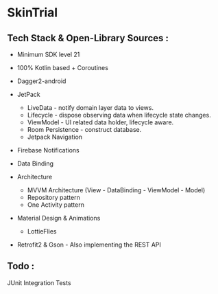 # SkinTrial

## Tech Stack & Open-Library Sources : 
+ Minimum SDK level 21
+ 100% Kotlin based + Coroutines
+ Dagger2-android
+ JetPack
   + LiveData - notify domain layer data to views.
   + Lifecycle - dispose observing data when lifecycle state changes.
   + ViewModel - UI related data holder, lifecycle aware.
   + Room Persistence - construct database.
   + Jetpack Navigation
+ Firebase Notifications
+ Data Binding
+ Architecture
   + MVVM Architecture (View - DataBinding - ViewModel - Model)
   + Repository pattern
   + One Activity pattern

+ Material Design & Animations
   + LottieFlies
  
+ Retrofit2 & Gson - Also implementing the REST API


## Todo : 

JUnit
Integration Tests
